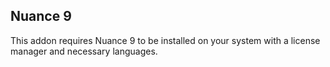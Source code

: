 ## Nuance 9

This addon requires Nuance 9 to be installed on your system with a license manager and necessary languages.  